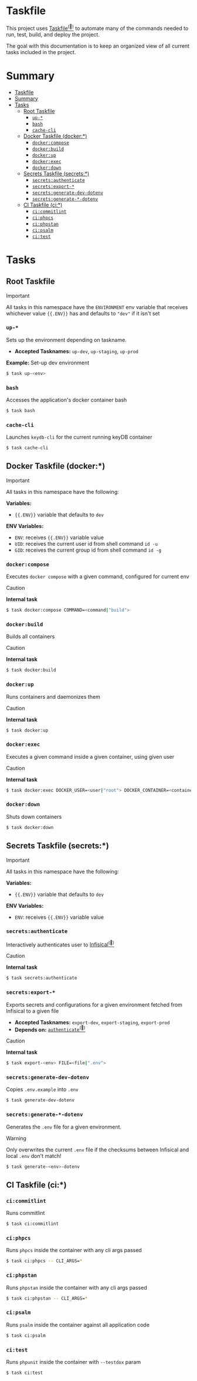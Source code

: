 # Taskfile

This project uses [Taskfile<sup>(:link:)</sup>](https://taskfile.dev/) to automate many of the commands needed to run, test, build, and deploy the project.

The goal with this documentation is to keep an organized view of all current tasks included in the project.

# Summary
- [Taskfile](#taskfile)
- [Summary](#summary)
- [Tasks](#tasks)
  - [Root Taskfile](#root-taskfile)
    - [`up-*`](#up-)
    - [`bash`](#bash)
    - [`cache-cli`](#cache-cli)
  - [Docker Taskfile (docker:\*)](#docker-taskfile-docker)
    - [`docker:compose`](#dockercompose)
    - [`docker:build`](#dockerbuild)
    - [`docker:up`](#dockerup)
    - [`docker:exec`](#dockerexec)
    - [`docker:down`](#dockerdown)
  - [Secrets Taskfile (secrets:\*)](#secrets-taskfile-secrets)
    - [`secrets:authenticate`](#secretsauthenticate)
    - [`secrets:export-*`](#secretsexport-)
    - [`secrets:generate-dev-dotenv`](#secretsgenerate-dev-dotenv)
    - [`secrets:generate-*-dotenv`](#secretsgenerate--dotenv)
  - [CI Taskfile (ci:\*)](#ci-taskfile-ci)
    - [`ci:commitlint`](#cicommitlint)
    - [`ci:phpcs`](#ciphpcs)
    - [`ci:phpstan`](#ciphpstan)
    - [`ci:psalm`](#cipsalm)
    - [`ci:test`](#citest)

# Tasks

## Root Taskfile

> [!IMPORTANT]
> All tasks in this namespace have the `ENVIRONMENT` env variable that receives whichever value `{{.ENV}}` has and defaults to `"dev"` if it isn't set
### `up-*`
Sets up the environment depending on taskname.

- **Accepted Tasknames:** `up-dev`, `up-staging`, `up-prod`

**Example:** Set-up dev environment
```sh
$ task up-<env>
```

### `bash`
Accesses the application's docker container bash
```sh
$ task bash
```

### `cache-cli`
Launches `keydb-cli` for the current running keyDB container
```sh
$ task cache-cli
```

## Docker Taskfile (docker:*)

> [!IMPORTANT]
> All tasks in this namespace have the following:
>
> **Variables:**
> - `{{.ENV}}` variable that defaults to `dev`
>
> **ENV Variables:**
>
> - `ENV`: receives `{{.ENV}}` variable value
> - `UID`: receives the current user id from shell command `id -u`
> - `GID`: receives the current group id from shell command `id -g`

### `docker:compose`
Executes `docker compose` with a given command, configured for current env
> [!CAUTION]
> **Internal task**
```sh
$ task docker:compose COMMAND=<command|"build">
```

### `docker:build`
Builds all containers
> [!CAUTION]
> **Internal task**
```sh
$ task docker:build
```
### `docker:up`
Runs containers and daemonizes them
> [!CAUTION]
> **Internal task**
```sh
$ task docker:up
```
### `docker:exec`
Executes a given command inside a given container, using given user
> [!CAUTION]
> **Internal task**
```sh
$ task docker:exec DOCKER_USER=<user|"root"> DOCKER_CONTAINER=<container|"app"> EXEC_COMMAND=<command|"bash">
```
### `docker:down`
Shuts down containers
```sh
$ task docker:down
```

## Secrets Taskfile (secrets:*)
> [!IMPORTANT]
> All tasks in this namespace have the following:
>
> **Variables:**
> - `{{.ENV}}` variable that defaults to `dev`
>
> **ENV Variables:**
> - `ENV`: receives `{{.ENV}}` variable value

### `secrets:authenticate`
Interactively authenticates user to [Infisical<sup>(:link:)</sup>](https://infisical.com/)
> [!CAUTION]
> **Internal task**
```sh
$ task secrets:authenticate
```
### `secrets:export-*`
Exports secrets and configurations for a given environment fetched from Infisical to a given file
- **Accepted Tasknames:** `export-dev`, `export-staging`, `export-prod`
- **Depends on:** [`authenticate`<sup>(:link:)</sup>](#authenticate)

> [!CAUTION]
> **Internal task**

```sh
$ task export-<env> FILE=<file|".env">

```
### `secrets:generate-dev-dotenv`
Copies `.env.example` into `.env`
```sh
$ task generate-dev-dotenv
```

### `secrets:generate-*-dotenv`
Generates the `.env` file for a given environment.
> [!WARNING]
> Only overwrites the current `.env` file if the checksums between Infisical and local `.env` don't match!
```sh
$ task generate-<env>-dotenv
```
## CI Taskfile (ci:*)
### `ci:commitlint`
Runs commitlint
```sh
$ task ci:commitlint
```
### `ci:phpcs`
Runs `phpcs` inside the container with any cli args passed
```sh
$ task ci:phpcs -- CLI_ARGS=*
```

### `ci:phpstan`
Runs `phpstan` inside the container with any cli args passed
```sh
$ task ci:phpstan -- CLI_ARGS=*
```

### `ci:psalm`
Runs `psalm` inside the container against all application code
```sh
$ task ci:psalm
```

### `ci:test`
Runs `phpunit` inside the container with `--testdox` param
```sh
$ task ci:test
```
